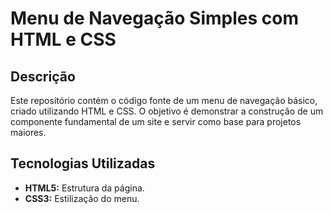 # Menu de Navegação Simples com HTML e CSS

## Descrição
Este repositório contém o código fonte de um menu de navegação básico, criado utilizando HTML e CSS. O objetivo é demonstrar a construção de um componente fundamental de um site e servir como base para projetos maiores.

## Tecnologias Utilizadas
* **HTML5:** Estrutura da página.
* **CSS3:** Estilização do menu.

